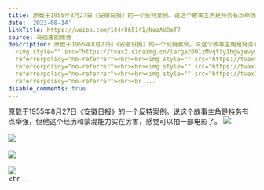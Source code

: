 ```yaml
---
title: 原载于1955年8月27日《安徽日报》的一个反特案例。说这个故事主角是特务有点牵强，但他这个经历和蒙混能力实在厉害，感觉可以拍一部电影了。 [图片][图片][图片]...
date: '2023-08-14'
linkTitle: https://weibo.com/1444865141/NezAUDeT7
source: 马伯庸的微博
description: 原载于1955年8月27日《安徽日报》的一个反特案例。说这个故事主角是特务有点牵强，但他这个经历和蒙混能力实在厉害，感觉可以拍一部电影了。
  <img style="" src="https://tvax2.sinaimg.cn/large/001zMvqtly1hgwjevywfyj60u010utr602.jpg"
  referrerpolicy="no-referrer"><br><br><img style="" src="https://tvax4.sinaimg.cn/large/001zMvqtly1hgwjez44jej62c0340e8302.jpg"
  referrerpolicy="no-referrer"><br><br><img style="" src="https://tvax2.sinaimg.cn/large/001zMvqtly1hgwjf1sxusj62c0340hdv02.jpg"
  referrerpolicy="no-referrer"><br><br><img style="" src="https://tvax1.sinaimg.cn/large/001zMvqtly1hgwjetikygj62c0340npf02.jpg"
  referrerpolicy="no-referrer"><br><br ...
disable_comments: true
---
```

原载于1955年8月27日《安徽日报》的一个反特案例。说这个故事主角是特务有点牵强，但他这个经历和蒙混能力实在厉害，感觉可以拍一部电影了。 <img style="" src="https://tvax2.sinaimg.cn/large/001zMvqtly1hgwjevywfyj60u010utr602.jpg" referrerpolicy="no-referrer"><br><br><img style="" src="https://tvax4.sinaimg.cn/large/001zMvqtly1hgwjez44jej62c0340e8302.jpg" referrerpolicy="no-referrer"><br><br><img style="" src="https://tvax2.sinaimg.cn/large/001zMvqtly1hgwjf1sxusj62c0340hdv02.jpg" referrerpolicy="no-referrer"><br><br><img style="" src="https://tvax1.sinaimg.cn/large/001zMvqtly1hgwjetikygj62c0340npf02.jpg" referrerpolicy="no-referrer"><br><br ...